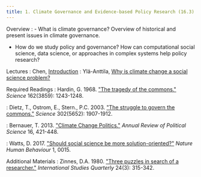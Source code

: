 ```yaml
---
title: 1. Climate Governance and Evidence-based Policy Research (16.3)
---
```


Overview
: - What is climate governance? Overview of historical and present issues in climate governance.
  - How do we study policy and governance? How can computational social science, data science, or approaches in complex systems help policy research?

Lectures
: Chen, [Introduction](#)
: Ylä-Anttila, [Why is climate change a social science problem?](#)

Required Readings
: Hardin, G. 1968. ["The tragedy of the commons."](https://doi.org/10.1126/science.162.3859.1243) _Science_ 162(3859): 1243-1248.

: Dietz, T., Ostrom, E., Stern., P.C. 2003. ["The struggle to govern the commons."](https://my.vanderbilt.edu/greencities/files/2014/08/Ostrom-StruggleGovernCommons.pdf) _Science_ 302(5652): 1907-1912.

: Bernauer, T. 2013. ["Climate Change Politics."](https://doi.org/10.1146/annurev-polisci-062011-154926) _Annual Review of Political Science_ 16, 421-448.

: Watts, D. 2017. ["Should social science be more solution-oriented?"](https://doi.org/10.1038/s41562-016-0015) _Nature Human Behaviour_ 1, 0015.

Additional Materials
: Zinnes, D.A. 1980. ["Three puzzles in search of a researcher."](https://doi.org/10.2307/2600250) _International Studies Quarterly_ 24(3): 315-342.